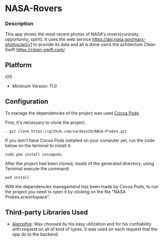 # NASA-Rovers
### Description
This app shows the most recent photos of NASA's rovers(curiosity, opportunity, spirit). It uses the web service https://api.nasa.gov/mars-photos/api/v1 to provide its data and all is done usins the achitecture Clean Swift https://clean-swift.com/.

## Platform
iOS
- Minimum Version: 11.0

## Configuration
To manage the dependencies of the project was used [Cocoa Pods](https://cocoapods.org/).

First, it's necessary to clone the project.

`- git clone https://github.com/cardoso19/NASA-Probes.git`

If you don't have Cocoa Pods installed on your computer yet, run the code below on the terminal to install it:

`sudo gem install cocoapods`

After the project had been cloned, inside of the generated directory, using Terminal execute the command:

`pod install`

With the dependencies managemend has been made by Cocoa Pods, to run the project you need to open it by clicking on the file "NASA Probes.xcworkspace".

## Third-party Libraries Used
- [Alamofire](https://github.com/Alamofire/Alamofire): Was choosed by his easy utilization and for his confiability with request on all of kind of types. It was used on each request that the app do to the backend.

